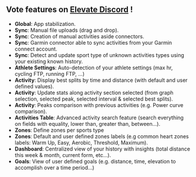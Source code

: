 ## Vote features on [Elevate Discord](https://thomaschampagne.github.io/elevate/#/discord) !

- **Global**: App stabilization.
- **Sync**: Manual file uploads (drag and drop).
- **Sync**: Creation of manual activities aside connectors.
- **Sync**: Garmin connector able to sync activities from your Garmin connect account.
- **Sync**: Detect and update sport type of unknown activities types using your existing known history.
- **Athlete Settings**: Auto-detection of your athlete settings (max hr, cycling FTP, running FTP, ...)
- **Activity**: Display best splits by time and distance (with default and user defined values).
- **Activity**: Update stats along activity section selected (from graph selection, selected peak, selected interval & selected best splits).
- **Activity**: Peaks comparison with previous activities (e.g. Power curve comparison).
- **Activities Table**: Advanced activity search feature (search everything on fields with equality, lower than, greater than, between...).
- **Zones**: Define zones per sports type
- **Zones**: Default and user defined zones labels (e.g common heart zones labels: Warm Up, Easy, Aerobic, Threshold, Maximum).
- **Dashboard**: Centralized view of your history with insights (total distance this week & month, current form, etc...).
- **Goals**: View of user defined goals (e.g. distance, time, elevation to accomplish over a time period...)
